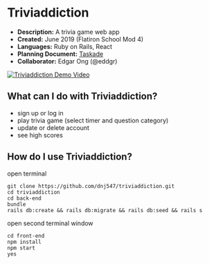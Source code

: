 # Triviaddiction
* **Description:** A trivia game web app
* **Created:** June 2019 (Flatiron School Mod 4)
* **Languages:** Ruby on Rails, React
* **Planning Document:** [Taskade](https://www.taskade.com/v/MHcaFPFs8dL637rR)
* **Collaborator:** Edgar Ong (@eddgr)

[![Triviaddiction Demo Video](https://user-images.githubusercontent.com/35350822/62050986-6b26b400-b1e0-11e9-842c-4e9eb3d5add0.png)](https://s3.us-east-2.amazonaws.com/video.9/Triviaddiction.mp4)

## What can I do with Triviaddiction?
* sign up or log in
* play trivia game (select timer and question category)
* update or delete account
* see high scores

## How do I use Triviaddiction?
open terminal
```
git clone https://github.com/dnj547/triviaddiction.git
cd triviaddiction
cd back-end
bundle
rails db:create && rails db:migrate && rails db:seed && rails s
```
open second terminal window
```
cd front-end
npm install
npm start
yes
```
